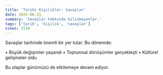 ```yaml
---
title: 'Tarihi Kişilikler: Savaşlar'
date: 2025-06-21
summary: 'Savaşlar hakkında bilinmeyenler.'
tags: ['tarih', 'kişilik', 'savaşlar']
views: 1518
---
```


Savaşlar tarihinde önemli bir yer tutar. Bu dönemde:

• Büyük değişimler yaşandı
• Toplumsal dönüşümler gerçekleşti
• Kültürel gelişmeler oldu

Bu olaylar günümüzü de etkilemeye devam ediyor.